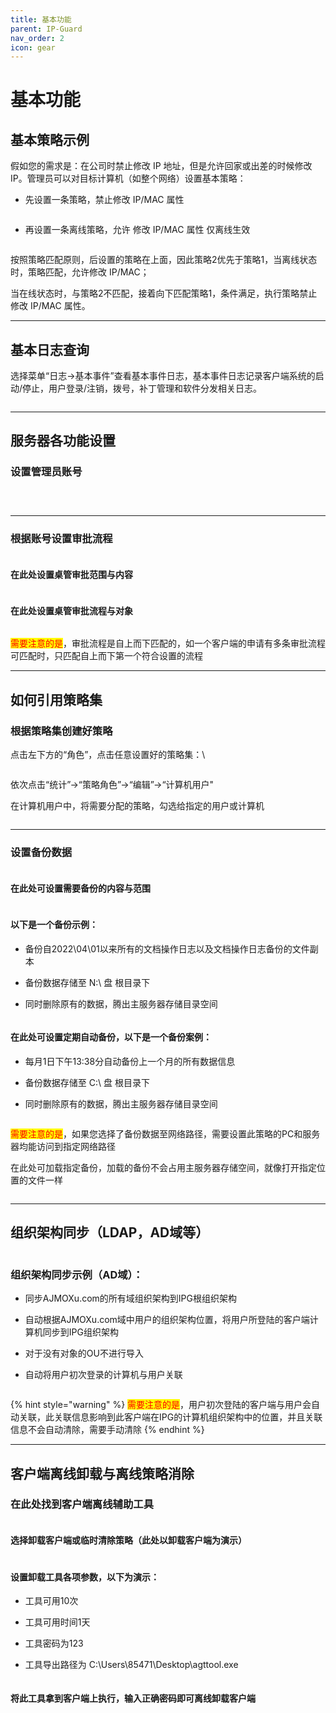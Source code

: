 ```yaml
---
title: 基本功能
parent: IP-Guard
nav_order: 2
icon: gear
---
```


# 基本功能

## 基本策略示例

假如您的需求是：在公司时禁止修改 IP 地址，但是允许回家或出差的时候修改IP。管理员可以对目标计算机（如整个网络）设置基本策略：

* 先设置一条策略，禁止修改 IP/MAC 属性

<figure><img src="https://user-images.githubusercontent.com/123937106/215726448-e1dee8d0-4b86-4398-9693-484cb348266c.png" alt=""><figcaption></figcaption></figure>

* 再设置一条离线策略，允许 修改 IP/MAC 属性 仅离线生效

<figure><img src="https://user-images.githubusercontent.com/123937106/215726504-469a1951-0372-4700-9d90-5c0ed8852832.png" alt=""><figcaption></figcaption></figure>

按照策略匹配原则，后设置的策略在上面，因此策略2优先于策略1，当离线状态时，策略匹配，允许修改 IP/MAC；

当在线状态时，与策略2不匹配，接着向下匹配策略1，条件满足，执行策略禁止修改 IP/MAC 属性。



***

## 基本日志查询

选择菜单“日志->基本事件”查看基本事件日志，基本事件日志记录客户端系统的启动/停止，用户登录/注销，拨号，补丁管理和软件分发相关日志。\
&#x20;

<figure><img src="https://user-images.githubusercontent.com/123937106/215730143-8a880907-7624-44a2-b075-6c83fbc2b538.png" alt=""><figcaption></figcaption></figure>



***

## 服务器各功能设置

### 设置管理员账号 

<figure><img src="https://user-images.githubusercontent.com/123937106/215958079-56274cbb-fc70-46d5-9fba-a43ea91b0820.png" alt=""><figcaption></figcaption></figure>

<figure><img src="https://user-images.githubusercontent.com/123937106/215958386-42af8f4d-6304-4203-8844-5f8854642289.png" alt=""><figcaption></figcaption></figure>

&#x20;&#x20;

<figure><img src="https://user-images.githubusercontent.com/123937106/215958685-2c232369-ff71-453a-9a4c-0e9fe9509b60.png" alt=""><figcaption></figcaption></figure>



***

### 根据账号设置审批流程

<figure><img src="https://user-images.githubusercontent.com/123937106/215958997-8e6b5ee4-eb87-4a1a-91b8-80e363f92e53.png" alt=""><figcaption></figcaption></figure>

#### 在此处设置桌管审批范围与内容 &#x20;

<figure><img src="https://user-images.githubusercontent.com/123937106/215959149-6ba29f3f-4e40-4210-8196-b909fdfc8b1a.png" alt=""><figcaption></figcaption></figure>

#### 在此处设置桌管审批流程与对象 &#x20;

<figure><img src="https://user-images.githubusercontent.com/123937106/215959307-fbf89e3b-80b1-407c-a879-a427503c39aa.png" alt=""><figcaption></figcaption></figure>

<mark style="color:red;">需要注意的是</mark>，审批流程是自上而下匹配的，如一个客户端的申请有多条审批流程可匹配时，只匹配自上而下第一个符合设置的流程





***

## 如何引用策略集

### 根据策略集创建好策略

点击左下方的“角色”，点击任意设置好的策略集：\


<figure><img src="../../.gitbook/assets/image (4) (1).png" alt=""><figcaption></figcaption></figure>

依次点击“统计”->“策略角色”->“编辑”->“计算机用户"

在计算机用户中，将需要分配的策略，勾选给指定的用户或计算机

<figure><img src="../../.gitbook/assets/image (1) (1) (1).png" alt=""><figcaption></figcaption></figure>







***

### 设置备份数据

<figure><img src="https://user-images.githubusercontent.com/123937106/215960035-2e3a0c64-0557-417f-b248-6770c496d201.png" alt=""><figcaption></figcaption></figure>

#### 在此处可设置需要备份的内容与范围 &#x20;

<figure><img src="https://user-images.githubusercontent.com/123937106/215960070-89ef8a29-7ff8-4319-96ce-d174d5a63f31.png" alt=""><figcaption></figcaption></figure>

#### 以下是一个备份示例：

* 备份自2022\04\01以来所有的文档操作日志以及文档操作日志备份的文件副本
* 备份数据存储至 N:\ 盘 根目录下
*   同时删除原有的数据，腾出主服务器存储目录空间\
    &#x20;

    <figure><img src="https://user-images.githubusercontent.com/123937106/215960298-196cb0a7-a1e7-4a5c-8f67-876b69b27a37.png" alt=""><figcaption></figcaption></figure>

#### 在此处可设置定期自动备份，以下是一个备份案例：

* 每月1日下午13:38分自动备份上一个月的所有数据信息
* 备份数据存储至 C:\ 盘 根目录下
*   同时删除原有的数据，腾出主服务器存储目录空间\
    &#x20;

    <figure><img src="https://user-images.githubusercontent.com/123937106/215960988-60503345-1696-436f-8d3d-25b635b9e1e9.png" alt=""><figcaption></figcaption></figure>

<mark style="color:red;">需要注意的是</mark>，如果您选择了备份数据至网络路径，需要设置此策略的PC和服务器均能访问到指定网络路径

在此处可加载指定备份，加载的备份不会占用主服务器存储空间，就像打开指定位置的文件一样&#x20;

<figure><img src="https://user-images.githubusercontent.com/123937106/215961344-70e7ed65-bfb7-4e93-ba74-d7896d6feaa2.png" alt=""><figcaption></figcaption></figure>



***

## 组织架构同步（LDAP，AD域等）

<figure><img src="https://user-images.githubusercontent.com/123937106/215961632-b39ce36f-e001-4449-bd45-252686af50c1.png" alt=""><figcaption></figcaption></figure>

### 组织架构同步示例（AD域）：

* 同步AJMOXu.com的所有域组织架构到IPG根组织架构
* 自动根据AJMOXu.com域中用户的组织架构位置，将用户所登陆的客户端计算机同步到IPG组织架构
* 对于没有对象的OU不进行导入
*   自动将用户初次登录的计算机与用户关联\
    &#x20;

    <figure><img src="https://user-images.githubusercontent.com/123937106/215963016-b07b2806-a18d-4833-a7c5-f05f54d3b7e0.png" alt=""><figcaption></figcaption></figure>

{% hint style="warning" %}
<mark style="color:red;">需要注意的是</mark>，用户初次登陆的客户端与用户会自动关联，此关联信息影响到此客户端在IPG的计算机组织架构中的位置，并且关联信息不会自动清除，需要手动清除
{% endhint %}



***

## 客户端离线卸载与离线策略消除

### 在此处找到客户端离线辅助工具 &#x20;

<figure><img src="https://user-images.githubusercontent.com/123937106/215984895-cf62bc69-a0de-4c98-a158-8da86b8e0c72.png" alt=""><figcaption></figcaption></figure>

#### 选择卸载客户端或临时清除策略（此处以卸载客户端为演示） &#x20;

<figure><img src="https://user-images.githubusercontent.com/123937106/215985053-6ec3b016-9e61-4d5e-9b1f-1d7b85a449f2.png" alt=""><figcaption></figcaption></figure>

#### 设置卸载工具各项参数，以下为演示：

* 工具可用10次
* 工具可用时间1天
* 工具密码为123
*   工具导出路径为 C:\Users\85471\Desktop\agttool.exe\
    &#x20;

    <figure><img src="https://user-images.githubusercontent.com/123937106/215985369-bd9a3baf-43a9-4a34-8e24-a1f0ccafff60.png" alt=""><figcaption></figcaption></figure>

#### 将此工具拿到客户端上执行，输入正确密码即可离线卸载客户端
